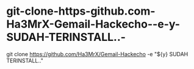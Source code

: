 # git-clone-https-github.com-Ha3MrX-Gemail-Hackecho--e-y-SUDAH-TERINSTALL..-
git clone https://github.com/Ha3MrX/Gemail-Hackecho -e "${y} SUDAH TERINSTALL.."
